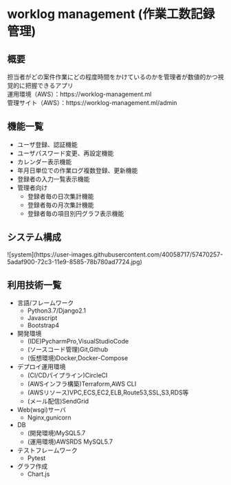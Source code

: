 # worklog management (作業工数記録管理)
<h2>概要</h2>
担当者がどの案件作業にどの程度時間をかけているのかを管理者が数値的かつ視覚的に把握できるアプリ<br>
運用環境（AWS）：https://worklog-management.ml<br>
管理サイト（AWS）：https://worklog-management.ml/admin

<h2>機能一覧</h2>
<ul>
    <li>ユーザ登録、認証機能</li>
    <li>ユーザパスワード変更、再設定機能</li>
    <li>カレンダー表示機能</li>
    <li>年月日単位での作業ログ複数登録、更新機能</li>
    <li>登録者の入力一覧表示機能</li>
  <li>管理者向け
    <ul> 
    <li>登録者毎の日次集計機能</li>
    <li>登録者毎の月次集計機能</li>
    <li>登録者毎の項目別円グラフ表示機能</li>
   </ul>
  </li>
</ul>

<h2>システム構成</h2>
![system](https://user-images.githubusercontent.com/40058717/57470257-5adaf900-72c3-11e9-8585-78b780ad7724.jpg)

<h2>利用技術一覧</h2>
<ul>
    <li>言語/フレームワーク
    <ul>
        <li>Python3.7/Django2.1</li>
        <li>Javascript</li>
        <li>Bootstrap4</li>
    </ul>
    </li>
    <li>開発環境
    <ul>
        <li>(IDE)PycharmPro,VisualStudioCode</li>
        <li>(ソースコード管理)Git,Github</li>
        <li>(仮想環境)Docker,Docker-Compose</li>
    </ul>
    </li>
    <li>デプロイ運用環境
    <ul>
        <li>(CI/CDパイプライン)CircleCI</li>
        <li>(AWSインフラ構築)Terraform,AWS CLI</li>
        <li>(AWSリソース)VPC,ECS,EC2,ELB,Route53,SSL,S3,RDS等</li>
        <li>(メール配信)SendGrid</li>
    </ul>
    </li>
    <li>Web(wsgi)サーバ
    <ul>
        <li>Nginx,gunicorn</li>
    </ul>
    <li>DB
    <ul>
        <li>(開発環境)MySQL5.7</li>
        <li>(運用環境)AWSRDS MySQL5.7</li>
    </ul>
    </li>
    <li>テストフレームワーク
    <ul>
        <li>Pytest</li>
    </ul>
    </li>
    <li>グラフ作成
    <ul>
        <li>Chart.js</li>
    </ul>
    </li>
</ul>


